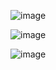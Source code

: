 
![image](https://github.com/gharsh24/sportlight2.0/assets/99169026/403c1c1a-1ca1-4a93-895e-078a38fa6c04)

![image](https://github.com/gharsh24/sportlight2.0/assets/99169026/e49e2510-1557-4b0e-8c5f-bdba542ff123)

![image](https://github.com/gharsh24/sportlight2.0/assets/99169026/6974e499-e1e2-4add-81b8-ca766cce18c5)
